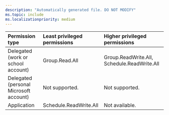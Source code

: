 ```yaml
---
description: "Automatically generated file. DO NOT MODIFY"
ms.topic: include
ms.localizationpriority: medium
---
```


|Permission type|Least privileged permissions|Higher privileged permissions|
|:---|:---|:---|
|Delegated (work or school account)|Group.Read.All|Group.ReadWrite.All, Schedule.ReadWrite.All|
|Delegated (personal Microsoft account)|Not supported.|Not supported.|
|Application|Schedule.ReadWrite.All|Not available.|


